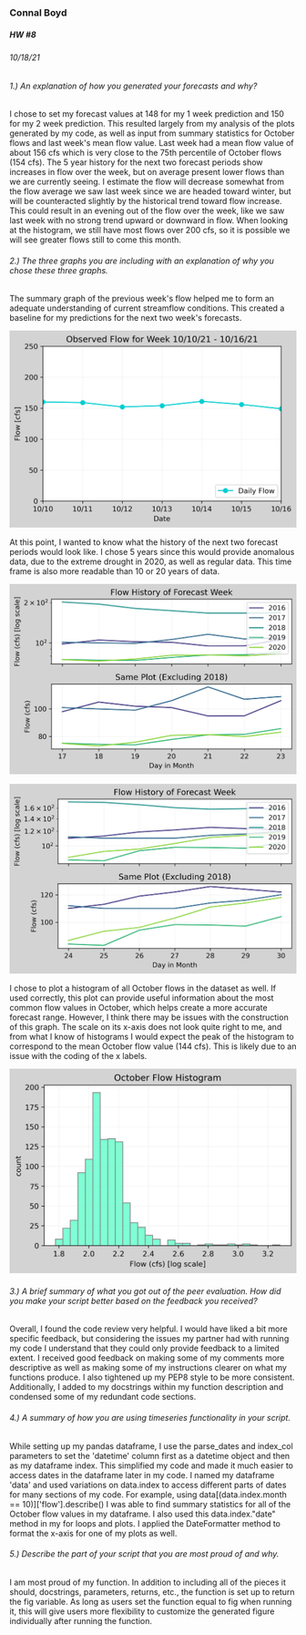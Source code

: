### Connal Boyd
##### HW #8
###### 10/18/21

###### 1.) An explanation of how you generated your forecasts and why?

I chose to set my forecast values at 148 for my 1 week prediction and 150 for my 2 week prediction. This resulted largely from my analysis of the plots generated by my code, as well as input from summary statistics for October flows and last week's mean flow value. Last week had a mean flow value of about 156 cfs which is very close to the 75th percentile of October flows (154 cfs). The 5 year history for the next two forecast periods show increases in flow over the week, but on average present lower flows than we are currently seeing. I estimate the flow will decrease somewhat from the flow average we saw last week since we are headed toward winter, but will be counteracted slightly by the historical trend toward flow increase. This could result in an evening out of the flow over the week, like we saw last week with no strong trend upward or downward in flow. When looking at the histogram, we still have most flows over 200 cfs, so it is possible we will see greater flows still to come this month.

###### 2.) The three graphs you are including with an explanation of why you chose these three graphs.

The summary graph of the previous week's flow helped me to form an adequate understanding of current streamflow conditions. This created a baseline for my predictions for the next two week's forecasts.

![picture 1](./images/Wk7_Obs.png)

At this point, I wanted to know what the history of the next two forecast periods would look like. I chose 5 years since this would provide anomalous data, due to the extreme drought in 2020, as well as regular data. This time frame is also more readable than 10 or 20 years of data.

![picture 2](./images/1Wk_Flow_History.png)

![picture 3](./images/2Wk_Flow_History.png)

I chose to plot a histogram of all October flows in the dataset as well. If used correctly, this plot can provide useful information about the most common flow values in October, which helps create a more accurate forecast range. However, I think there may be issues with the construction of this graph. The scale on its x-axis does not look quite right to me, and from what I know of histograms I would expect the peak of the histogram to correspond to the mean October flow value (144 cfs). This is likely due to an issue with the coding of the x labels.

![picture 4](./images/Month_Histogram.png)  

###### 3.) A brief summary of what you got out of the peer evaluation. How did you make your script better based on the feedback you received?

Overall, I found the code review very helpful. I would have liked a bit more specific feedback, but considering the issues my partner had with running my code I understand that they could only provide feedback to a limited extent. I received good feedback on making some of my comments more descriptive as well as making some of my instructions clearer on what my functions produce. I also tightened up my PEP8 style to be more consistent. Additionally, I added to my docstrings within my function description and condensed some of my redundant code sections.

###### 4.) A summary of how you are using timeseries functionality in your script.

While setting up my pandas dataframe, I use the parse_dates and index_col parameters to set the 'datetime' column first as a datetime object and then as my dataframe index. This simplified my code and made it much easier to access dates in the dataframe later in my code. I named my dataframe 'data' and used variations on data.index to access different parts of dates for many sections of my code. For example, using data[(data.index.month == 10)]['flow'].describe() I was able to find summary statistics for all of the October flow values in my dataframe. I also used this data.index."date" method in my for loops and plots. I applied the DateFormatter method to format the x-axis for one of my plots as well.


###### 5.) Describe the part of your script that you are most proud of and why.

I am most proud of my function. In addition to including all of the pieces it should, docstrings, parameters, returns, etc., the function is set up to return the fig variable. As long as users set the function equal to fig when running it, this will give users more flexibility to customize the generated figure individually after running the function.
